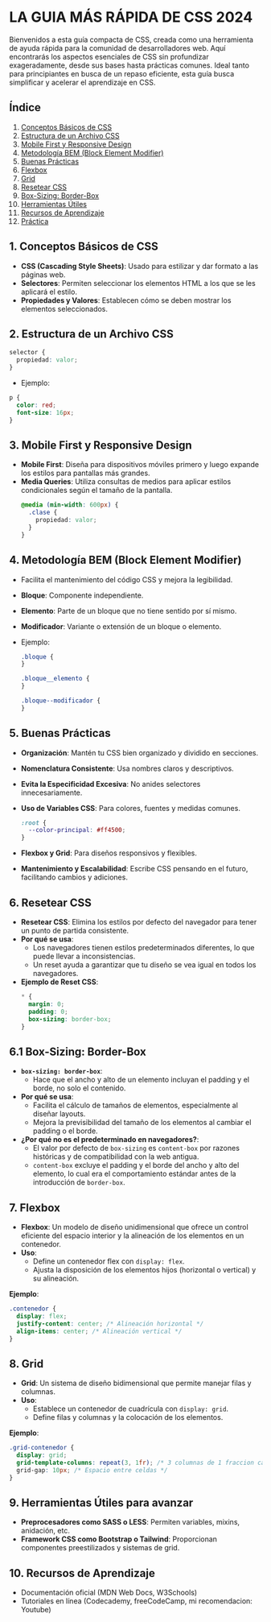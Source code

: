 # LA GUIA MÁS RÁPIDA DE CSS 2024

Bienvenidos a esta guía compacta de CSS, creada como una herramienta de ayuda rápida para la comunidad de desarrolladores web. Aquí encontrarás los aspectos esenciales de CSS sin profundizar exageradamente, desde sus bases hasta prácticas comunes. Ideal tanto para principiantes en busca de un repaso eficiente, esta guía busca simplificar y acelerar el aprendizaje en CSS.

## Índice

1. [Conceptos Básicos de CSS](#1-conceptos-básicos-de-css)
2. [Estructura de un Archivo CSS](#2-estructura-de-un-archivo-css)
3. [Mobile First y Responsive Design](#3-mobile-first-y-responsive-design)
4. [Metodología BEM (Block Element Modifier)](#4-metodología-bem-block-element-modifier)
5. [Buenas Prácticas](#5-buenas-prácticas)
6. [Flexbox](#6-flexbox)
7. [Grid](#7-grid)
8. [Resetear CSS](#8-resetear-css)
9. [Box-Sizing: Border-Box](#9-box-sizing-border-box)
10. [Herramientas Útiles](#10-herramientas-útiles)
11. [Recursos de Aprendizaje](#11-recursos-de-aprendizaje)
12. [Práctica](#12-práctica)

## 1. Conceptos Básicos de CSS

- **CSS (Cascading Style Sheets)**: Usado para estilizar y dar formato a las páginas web.
- **Selectores**: Permiten seleccionar los elementos HTML a los que se les aplicará el estilo.
- **Propiedades y Valores**: Establecen cómo se deben mostrar los elementos seleccionados.

## 2. Estructura de un Archivo CSS

```css
selector {
  propiedad: valor;
}
```

- Ejemplo:

```css
p {
  color: red;
  font-size: 16px;
}
```

## 3. Mobile First y Responsive Design

- **Mobile First**: Diseña para dispositivos móviles primero y luego expande los estilos para pantallas más grandes.
- **Media Queries**: Utiliza consultas de medios para aplicar estilos condicionales según el tamaño de la pantalla.
  ```css
  @media (min-width: 600px) {
    .clase {
      propiedad: valor;
    }
  }
  ```

## 4. Metodología BEM (Block Element Modifier)

- Facilita el mantenimiento del código CSS y mejora la legibilidad.
- **Bloque**: Componente independiente.
- **Elemento**: Parte de un bloque que no tiene sentido por sí mismo.
- **Modificador**: Variante o extensión de un bloque o elemento.
- Ejemplo:

  ```css
  .bloque {
  }

  .bloque__elemento {
  }

  .bloque--modificador {
  }
  ```

## 5. Buenas Prácticas

- **Organización**: Mantén tu CSS bien organizado y dividido en secciones.
- **Nomenclatura Consistente**: Usa nombres claros y descriptivos.
- **Evita la Especificidad Excesiva**: No anides selectores innecesariamente.
- **Uso de Variables CSS**: Para colores, fuentes y medidas comunes.

  ```css
  :root {
    --color-principal: #ff4500;
  }
  ```

- **Flexbox y Grid**: Para diseños responsivos y flexibles.
- **Mantenimiento y Escalabilidad**: Escribe CSS pensando en el futuro, facilitando cambios y adiciones.

## 6. Resetear CSS

- **Resetear CSS**: Elimina los estilos por defecto del navegador para tener un punto de partida consistente.
- **Por qué se usa**:
  - Los navegadores tienen estilos predeterminados diferentes, lo que puede llevar a inconsistencias.
  - Un reset ayuda a garantizar que tu diseño se vea igual en todos los navegadores.
- **Ejemplo de Reset CSS**:
  ```css
  * {
    margin: 0;
    padding: 0;
    box-sizing: border-box;
  }
  ```

## 6.1 Box-Sizing: Border-Box

- **`box-sizing: border-box`**:
  - Hace que el ancho y alto de un elemento incluyan el padding y el borde, no solo el contenido.
- **Por qué se usa**:
  - Facilita el cálculo de tamaños de elementos, especialmente al diseñar layouts.
  - Mejora la previsibilidad del tamaño de los elementos al cambiar el padding o el borde.
- **¿Por qué no es el predeterminado en navegadores?**:
  - El valor por defecto de `box-sizing` es `content-box` por razones históricas y de compatibilidad con la web antigua.
  - `content-box` excluye el padding y el borde del ancho y alto del elemento, lo cual era el comportamiento estándar antes de la introducción de `border-box`.

## 7. Flexbox

- **Flexbox**: Un modelo de diseño unidimensional que ofrece un control eficiente del espacio interior y la alineación de los elementos en un contenedor.
- **Uso**:
  - Define un contenedor flex con `display: flex`.
  - Ajusta la disposición de los elementos hijos (horizontal o vertical) y su alineación.

**Ejemplo**:

```css
.contenedor {
  display: flex;
  justify-content: center; /* Alineación horizontal */
  align-items: center; /* Alineación vertical */
}
```

## 8. Grid

- **Grid**: Un sistema de diseño bidimensional que permite manejar filas y columnas.
- **Uso**:
  - Establece un contenedor de cuadrícula con `display: grid`.
  - Define filas y columnas y la colocación de los elementos.

**Ejemplo**:

```css
.grid-contenedor {
  display: grid;
  grid-template-columns: repeat(3, 1fr); /* 3 columnas de 1 fraccion cada una */
  grid-gap: 10px; /* Espacio entre celdas */
}
```

## 9. Herramientas Útiles para avanzar

- **Preprocesadores como SASS o LESS**: Permiten variables, mixins, anidación, etc.
- **Framework CSS como Bootstrap o Tailwind**: Proporcionan componentes preestilizados y sistemas de grid.

## 10. Recursos de Aprendizaje

- Documentación oficial (MDN Web Docs, W3Schools)
- Tutoriales en línea (Codecademy, freeCodeCamp, mi recomendacion: Youtube)

